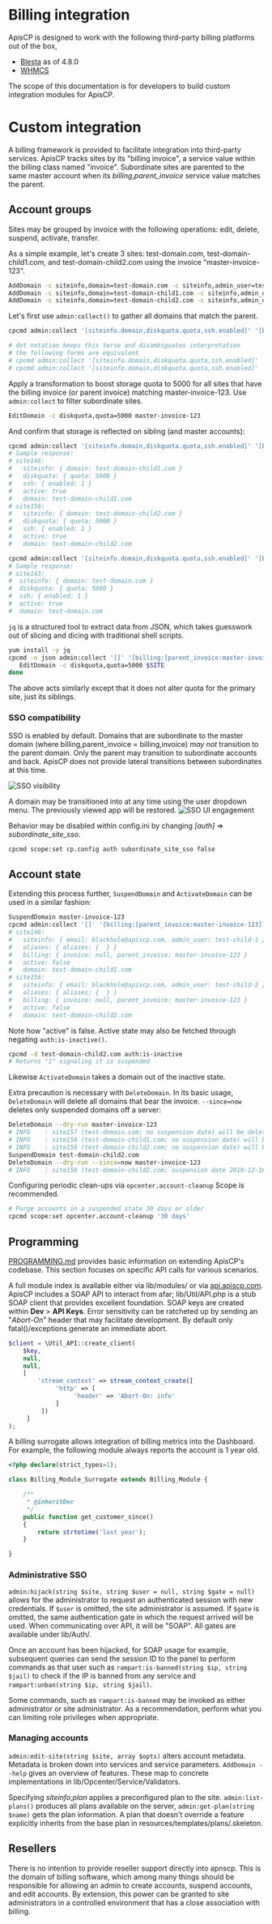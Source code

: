 # Billing integration
ApisCP is designed to work with the following third-party billing platforms out of the box,

- [Blesta](https://docs.blesta.com/display/user/ApisCP) as of 4.8.0
- [WHMCS](https://github.com/LithiumHosting/apnscp-whmcs)

The scope of this documentation is for developers to build custom integration modules for ApisCP.

# Custom integration

A billing framework is provided to facilitate integration into third-party services. ApisCP tracks sites by its "billing invoice", a service value within the billing class named "invoice". Subordinate sites are parented to the same master account when its *billing*,*parent_invoice* service value matches the parent. 

## Account groups

Sites may be grouped by invoice with the following operations: edit, delete, suspend, activate, transfer.

As a simple example, let's create 3 sites: test-domain.com, test-domain-child1.com, and test-domain-child2.com using the invoice "master-invoice-123".

```bash
AddDomain -c siteinfo,domain=test-domain.com -c siteinfo,admin_user=test-admin -c billing,invoice=master-invoice-123
AddDomain -c siteinfo,domain=test-domain-child1.com -c siteinfo,admin_user=test-child-1 -c billing,parent_invoice=master-invoice-123
AddDomain -c siteinfo,domain=test-domain-child2.com -c siteinfo,admin_user=test-child-2 -c billing,parent_invoice=master-invoice-123
```

Let's first use `admin:collect()` to gather all domains that match the parent.

```bash
cpcmd admin:collect '[siteinfo.domain,diskquota.quota,ssh.enabled]' '[billing.parent_invoice:master-invoice-123]'

# dot notation keeps this terse and disambiguates interpretation
# the following forms are equivalent
# cpcmd admin:collect '[siteinfo.domain,diskquota.quota,ssh.enabled]' '["billing,parent_invoice":master-invoice-123]'
# cpcmd admin:collect '[siteinfo.domain,diskquota.quota,ssh.enabled]' '[billing:[parent_invoice:master-invoice-123]]'
```

Apply a transformation to boost storage quota to 5000 for all sites that have the billing invoice (or parent invoice) matching master-invoice-123. Use `admin:collect` to filter subordinate sites. 

```bash
EditDomain -c diskquota,quota=5000 master-invoice-123
```

And confirm that storage is reflected on sibling (and master accounts):

```bash
cpcmd admin:collect '[siteinfo.domain,diskquota.quota,ssh.enabled]' '[billing:[parent_invoice:master-invoice-123]]'
# Sample response:
# site146:
#   siteinfo: { domain: test-domain-child1.com }
#   diskquota: { quota: 5000 }
#   ssh: { enabled: 1 }
#   active: true
#   domain: test-domain-child1.com
# site156:
#   siteinfo: { domain: test-domain-child2.com }
#   diskquota: { quota: 5000 }
#   ssh: { enabled: 1 }
#   active: true
#   domain: test-domain-child2.com

cpcmd admin:collect '[siteinfo.domain,diskquota.quota,ssh.enabled]' '[billing:[invoice:master-invoice-123]]'
# Sample response:
# site143:
#  siteinfo: { domain: test-domain.com }
#  diskquota: { quota: 5000 }
#  ssh: { enabled: 1 }
#  active: true
#  domain: test-domain.com
```

`jq` is a structured tool to extract data from JSON, which takes guesswork out of slicing and dicing with traditional shell scripts.

```bash
yum install -y jq
cpcmd -o json admin:collect '[]' '[billing:[parent_invoice:master-invoice-123]]' | jq -r 'keys[]' | while read -r SITE ; do
   EditDomain -c diskquota,quota=5000 $SITE
done
```

The above acts similarly except that it does not alter quota for the primary site, just its siblings.

### SSO compatibility
SSO is enabled by default. Domains that are subordinate to the master domain (where billing,parent_invoice = billing,invoice) *may not* transition to the parent domain. Only the parent may transition to subordinate accounts and back. ApisCP does not provide lateral transitions between subordinates at this time.

![SSO visibility](./images/sso-map.png)

A domain may be transitioned into at any time using the user dropdown menu. The previously viewed app will be restored.
![SSO UI engagement](./images/sso-engagement-ui.png)

Behavior may be disabled within config.ini by changing *[auth]* => *subordinate_site_sso*.

```bash
cpcmd scope:set cp.config auth subordinate_site_sso false
```

## Account state

Extending this process further, `SuspendDomain` and `ActivateDomain` can be used in a similar fashion:

```bash
SuspendDomain master-invoice-123
cpcmd admin:collect '[]' '[billing:[parent_invoice:master-invoice-123]]'
# site146:
#   siteinfo: { email: blackhole@apiscp.com, admin_user: test-child-1 }
#   aliases: { aliases: {  } }
#   billing: { invoice: null, parent_invoice: master-invoice-123 }
#   active: false
#   domain: test-domain-child1.com
# site156:
#   siteinfo: { email: blackhole@apiscp.com, admin_user: test-child-2 }
#   aliases: { aliases: {  } }
#   billing: { invoice: null, parent_invoice: master-invoice-123 }
#   active: false
#   domain: test-domain-child2.com
```

Note how "active" is false. Active state may also be fetched through negating `auth:is-inactive()`.

```bash
cpcmd -d test-domain-child2.com auth:is-inactive
# Returns "1" signaling it is suspended
```

Likewise `ActivateDomain` takes a domain out of the inactive state.

Extra precaution is necessary with `DeleteDomain`. In its basic usage, `DeleteDomain` will delete all domains that bear the invoice. `--since=now` deletes only suspended domains off a server:

```bash
DeleteDomain --dry-run master-invoice-123
# INFO    : site157 (test-domain.com; no suspension date) will be deleted
# INFO    : site158 (test-domain-child1.com; no suspension date) will be deleted
# INFO    : site159 (test-domain-child2.com; no suspension date) will be deleted
SuspendDomain test-domain-child2.com
DeleteDomain --dry-run --since=now master-invoice-123
# INFO    : site159 (test-domain-child2.com; suspension date 2019-12-16) will be deleted
```

Configuring periodic clean-ups via `opcenter.account-cleanup` Scope is recommended.

```bash
# Purge accounts in a suspended state 30 days or older
cpcmd scope:set opcenter.account-cleanup '30 days'
```

## Programming

[PROGRAMMING.md](../PROGRAMMING.md) provides basic information on extending ApisCP's codebase. This section focuses on specific API calls for various scenarios. 

A full module index is available either via lib/modules/ or via [api.apiscp.com](https://api.apiscp.com/namespace-none.html). ApisCP includes a SOAP API to interact from afar; lib/Util/API.php is a stub SOAP client that provides excellent foundation. SOAP keys are created within **Dev** > **API Keys**. Error sensitivity can be ratcheted up by sending an "*Abort-On*" header that may facilitate development. By default only fatal()/exceptions generate an immediate abort.

```php
$client = \Util_API::create_client(
    $key, 
    null, 
    null, 
    [
        'stream_context' => stream_context_create([
             'http' => [
                  'header' => 'Abort-On: info'
             ]
         ])
     ]
);
```

A billing surrogate allows integration of billing metrics into the Dashboard. For example, the following module always reports the account is 1 year old.

```php
<?php declare(strict_types=1);

class Billing_Module_Surrogate extends Billing_Module {

	/**
	 * @inheritDoc
	 */
	public function get_customer_since()
	{
		return strtotime('last year');
	}

}
```

### Administrative SSO

`admin:hijack(string $site, string $user = null, string $gate = null)` allows for the administrator to request an authenticated session with new credentials. If `$user` is omitted, the site administrator is assumed. If `$gate` is omitted, the same authentication gate in which the request arrived will be used. When communicating over API, it will be "SOAP". All gates are available under lib/Auth/.

Once an account has been hijacked, for SOAP usage for example, subsequent queries can send the session ID to the panel to perform commands as that user such as `rampart:is-banned(string $ip, string $jail)` to check if the IP is banned from any service and `rampart:unban(string $ip, string $jail)`.

Some commands, such as `rampart:is-banned` may be invoked as either administrator or site administrator. As a recommendation, perform what you can limiting role privileges when appropriate.
### Managing accounts

`admin:edit-site(string $site, array $opts)` alters account metadata. Metadata is broken down into services and service parameters. `AddDomain --help` gives an overview of features. These map to concrete implementations in lib/Opcenter/Service/Validators.

Specifying *siteinfo*,*plan* applies a preconfigured plan to the site. `admin:list-plans()` produces all plans available on the server, `admin:get-plan(string $name)` gets the plan information. A plan that doesn't override a feature explicitly inherits from the base plan in resources/templates/plans/.skeleton.

## Resellers

There is no intention to provide reseller support directly into apnscp. This is the domain of billing software, which among many things should be responsible for allowing an admin to create accounts, suspend accounts, and edit accounts. By extension, this power can be granted to site administrators in a controlled environment that has a close association with billing.
